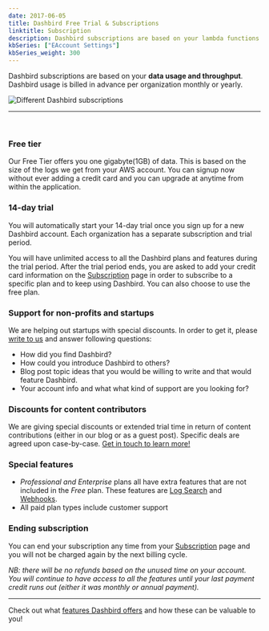 ```yaml
---
date: 2017-06-05
title: Dashbird Free Trial & Subscriptions
linktitle: Subscription
description: Dashbird subscriptions are based on your lambda functions and invocations count. Dashbird subscriptions are billed monthly or yearly in advance.
kbSeries: ["EAccount Settings"]
kbSeries_weight: 300
---
```

Dashbird subscriptions are based on your **data usage and throughput**. Dashbird usage is billed in advance per organization monthly or yearly.

![Different Dashbird subscriptions](/images/docs/subscriptions.png)
<hr />
<br />

### Free tier
Our Free Tier offers you one gigabyte(1GB) of data. This is based on the size of the logs we get from your AWS account. You can signup now without ever adding a credit card and you can upgrade at anytime from within the application.

### 14-day trial

You will automatically start your 14-day trial once you sign up for a new Dashbird account. Each organization has a separate subscription and trial period.

You will have unlimited access to all the Dashbird plans and features during the trial period. After the trial period ends, you are asked to add your credit card information on the [Subscription](https://app.dashbird.io/client/subscription/setup/tier) page in order to subscribe to a specific plan and to keep using Dashbird. You can also choose to use the free plan.


### Support for non-profits and startups

We are helping out startups with special discounts. In order to get it, please [write to us](mailto:info@dashbird.io) and answer following questions:

- How did you find Dashbird?
- How could you introduce Dashbird to others?
- Blog post topic ideas that you would be willing to write and that would feature Dashbird.
- Your account info and what what kind of support are you looking for?

### Discounts for content contributors

We are giving special discounts or extended trial time in return of content contributions (either in our blog or as a guest post). Specific deals are agreed upon case-by-case. [Get in touch to learn more!](mailto:info@dashbird.io)

### Special features

- *Professional and Enterprise* plans all have extra features that are not included in the *Free* plan. These features are [Log Search](https://dashbird.io/docs/user-guide/log-analytics/) and [Webhooks](https://dashbird.io/docs/user-guide/integrations/).
- All paid plan types include customer support

### Ending subscription

You can end your subscription any time from your [Subscription](https://app.dashbird.io/client/subscription/setup/tier) page and you will not be charged again by the next billing cycle.

*NB: there will be no refunds based on the unused time on your account. You will continue to have access to all the features until your last payment credit runs out (either it was monthly or annual payment).*

---
Check out what [features Dashbird offers](https://dashbird.io/docs/get-started/say-hi-to-dashbird/) and how these can be valuable to you!
